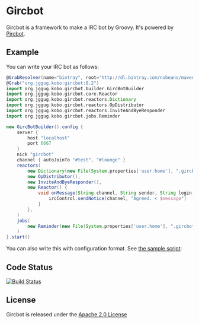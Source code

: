 Gircbot
=======

Gircbot is a framework to make a IRC bot by Groovy.
It's powered by [Pircbot](http://www.jibble.org/pircbot.php).


Example
-------

You can write your IRC bot as follows:

```groovy
@GrabResolver(name="bintray", root="http://dl.bintray.com/nobeans/maven")
@Grab("org.jggug.kobo:gircbot:0.2")
import org.jggug.kobo.gircbot.builder.GircBotBuilder
import org.jggug.kobo.gircbot.core.Reactor
import org.jggug.kobo.gircbot.reactors.Dictionary
import org.jggug.kobo.gircbot.reactors.OpDistributor
import org.jggug.kobo.gircbot.reactors.InviteAndByeResponder
import org.jggug.kobo.gircbot.jobs.Reminder

new GircBotBuilder().config {
    server {
        host "localhost"
        port 6667
    }
    nick "gircbot"
    channel { autoJoinTo "#test", "#lounge" }
    reactors(
        new Dictionary(new File(System.properties['user.home'], ".gircbot-dictionary")),
        new OpDistributor(),
        new InviteAndByeResponder(),
        new Reactor() {
            void onMessage(String channel, String sender, String login, String hostname, String message) {
                ircControl.sendNotice(channel, "Agreed. < $message")
            }
        },
    )
    jobs(
        new Reminder(new File(System.properties['user.home'], ".gircbot-reminder")),
    )
}.start()
```

You can also write this with configuration format. See [the sample script](https://github.com/nobeans/gircbot/blob/master/sample/configbot.groovy):


Code Status
-----------

[![Build Status](https://travis-ci.org/nobeans/gircbot.svg?branch=master)](https://travis-ci.org/nobeans/gircbot)


License
-------

Gircbot is released under the [Apache 2.0 License](http://www.apache.org/licenses/LICENSE-2.0)

